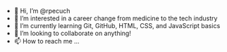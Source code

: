 - 👋 Hi, I’m @rpecuch
- 👀 I’m interested in a career change from medicine to the tech industry
- 🌱 I’m currently learning Git, GitHub, HTML, CSS, and JavaScript basics
- 💞️ I’m looking to collaborate on anything!
- 📫 How to reach me ...

<!---
rpecuch/rpecuch is a ✨ special ✨ repository because its `README.md` (this file) appears on your GitHub profile.
You can click the Preview link to take a look at your changes.
--->
